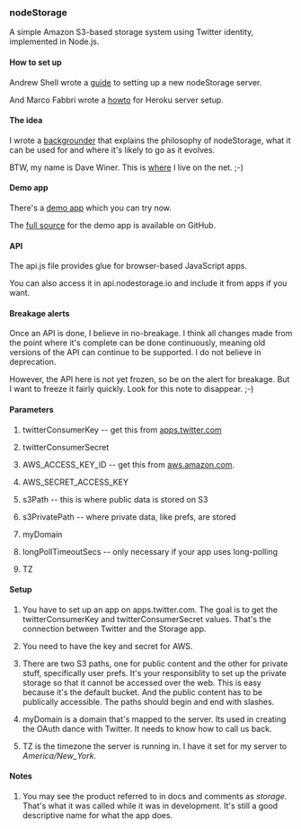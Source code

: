 ### nodeStorage



A simple Amazon S3-based storage system using Twitter identity, implemented in Node.js.



#### How to set up

Andrew Shell wrote a <a href="https://github.com/scripting/storage/wiki/Installing-Storage-on-a-VPS">guide</a> to setting up a new nodeStorage server. 

And Marco Fabbri wrote a <a href="https://github.com/scripting/nodeStorage/wiki/Installing-nodeStorage-on-Heroku">howto</a> for Heroku server setup. 



#### The idea

I wrote a <a href="http://nodestorage.smallpict.com/2015/01/19/whatIsNodestorage.html">backgrounder</a> that explains the philosophy of nodeStorage, what it can be used for and where it's likely to go as it evolves.

BTW, my name is Dave Winer. This is <a href="http://scripting.com/">where</a> I live on the net. ;-)



#### Demo app

There's a <a href="http://macwrite.org/">demo app</a> which you can try now. 

The <a href="https://github.com/scripting/macwrite">full source</a> for the demo app is available on GitHub.



#### API

The api.js file provides glue for browser-based JavaScript apps. 

You can also access it in api.nodestorage.io and include it from apps if you want. 



#### Breakage alerts

Once an API is done, I believe in no-breakage. I think all changes made from the point where it's complete can be done continuously, meaning old versions of the API can continue to be supported. I do not believe in deprecation. 

However, the API here is not yet frozen, so be on the alert for breakage. But I want to freeze it fairly quickly. Look for this note to disappear. ;-)



#### Parameters

1. twitterConsumerKey -- get this from <a href="https://apps.twitter.com/">apps.twitter.com</a>

2. twitterConsumerSecret

3. AWS_ACCESS_KEY_ID -- get this from <a href="http://aws.amazon.com/">aws.amazon.com</a>.

4. AWS_SECRET_ACCESS_KEY

5. s3Path -- this is where public data is stored on S3

6. s3PrivatePath -- where private data, like prefs, are stored

7. myDomain

8. longPollTimeoutSecs -- only necessary if your app uses long-polling

9. TZ



#### Setup

1. You have to set up an app on apps.twitter.com. The goal is to get the twitterConsumerKey and twitterConsumerSecret values. That's the connection between Twitter and the Storage app.

2. You need to have the key and secret for AWS. 

3. There are two S3 paths, one for public content and the other for private stuff, specifically user prefs. It's your responsiblity to set up the private storage so that it cannot be accessed over the web. This is easy because it's the default bucket. And the public content has to be publically accessible. The paths should begin and end with slashes.

4. myDomain is a domain that's mapped to the server. Its used in creating the OAuth dance with Twitter. It needs to know how to call us back. 

5. TZ is the timezone the server is running in. I have it set for my server to *America/New_York.*



#### Notes

1. You may see the product referred to in docs and comments as *storage*. That's what it was called while it was in development. It's still a good descriptive name for what the app does.

